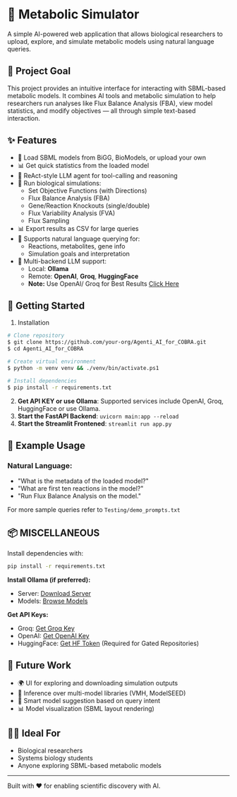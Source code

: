 # 🧬 Metabolic Simulator

A simple AI-powered web application that allows biological researchers to upload, explore, and simulate metabolic models using natural language queries.

## 🚀 Project Goal

This project provides an intuitive interface for interacting with SBML-based metabolic models. It combines AI tools and metabolic simulation to help researchers run analyses like Flux Balance Analysis (FBA), view model statistics, and modify objectives — all through simple text-based interaction.


## ✨ Features

- 🔬 Load SBML models from BiGG, BioModels, or upload your own
- 📊 Get quick statistics from the loaded model
- 🤖 ReAct-style LLM agent for tool-calling and reasoning
- 🧪 Run biological simulations:
  - Set Objective Functions (with Directions)
  - Flux Balance Analysis (FBA)
  - Gene/Reaction Knockouts (single/double)
  - Flux Variability Analysis (FVA)
  - Flux Sampling
- 📊 Export results as CSV for large queries
- 💬 Supports natural language querying for:
  - Reactions, metabolites, gene info
  - Simulation goals and interpretation
- 🔌 Multi-backend LLM support:
  - Local: **Ollama**
  - Remote: **OpenAI**, **Groq**, **HuggingFace**
  - **Note:** Use OpenAI/ Groq for Best Results [Click Here](#📦-MISCELLANEOUS)

## 🚀 Getting Started

1. Installation

```bash
# Clone repository
$ git clone https://github.com/your-org/Agenti_AI_for_COBRA.git
$ cd Agenti_AI_for_COBRA

# Create virtual environment
$ python -m venv venv && ./venv/bin/activate.ps1

# Install dependencies
$ pip install -r requirements.txt
```
2. **Get API KEY or use Ollama**: Supported services include OpenAI, Groq, HuggingFace or use Ollama.
3. **Start the FastAPI Backend**: `uvicorn main:app --reload`
4. **Start the Streamlit Frontened**: `streamlit run app.py`


## 🧪 Example Usage

### Natural Language:
- "What is the metadata of the loaded model?"
- "What are first ten reactions in the model?"
- "Run Flux Balance Analysis on the model."

For more sample queries refer to ```Testing/demo_prompts.txt```

## 📦 MISCELLANEOUS

Install dependencies with:

```bash
pip install -r requirements.txt
```

**Install Ollama (if preferred):**

- Server: [Download Server](https://ollama.com/download)
- Models: [Browse Models](https://ollama.com/search)

**Get API Keys:**

- Groq: [Get Groq Key](https://console.groq.com/keys)
- OpenAI: [Get OpenAI Key](https://platform.openai.com/api-keys)
- HuggingFace: [Get HF Token](https://huggingface.co/settings/tokens) (Required for Gated Repositories)

## 🧹 Future Work

* 🌍 UI for exploring and downloading simulation outputs
* 🔬 Inference over multi-model libraries (VMH, ModelSEED)
* 🧠 Smart model suggestion based on query intent
* 📊 Model visualization (SBML layout rendering)

## 👨‍🔬 Ideal For

- Biological researchers
- Systems biology students
- Anyone exploring SBML-based metabolic models

---

Built with ❤️ for enabling scientific discovery with AI.
